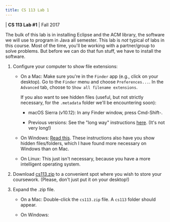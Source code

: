 ```yaml
---
title: CS 113 Lab 1
---
```


<div id="header">

| **CS 113 Lab #1**
| Fall 2017

</div>

The bulk of this lab is in installing Eclipse and the ACM library, the
software we will use to program in Java all semester. This lab is *not*
typical of labs in this course. Most of the time, you'll be working with
a partner/group to solve problems. But before we can do that fun stuff,
we have to install the software.

1. Configure your computer to show file extensions:

   *  On a Mac: Make sure you're in the `Finder` app (e.g., click on your desktop).
      Go to the `Finder` menu and choose `Preferences...`. In the `Advanced` tab,
      choose to `Show all filename extensions`.

      If you also want to see hidden files (useful, but not strictly necessary,
      for the `.metadata` folder we'll be encountering soon):

      - macOS Sierra (v10.12): In any Finder window, press Cmd-Shift-.

      - Previous versions: See the "long way" instructions [here](https://ianlunn.co.uk/articles/quickly-showhide-hidden-files-mac-os-x-mavericks/). (It's not very long!)

   *  On Windows: [Read this](https://www.howtohaven.com/system/show-file-extensions-in-windows-explorer.shtml). These instructions also have you show hidden files/folders,
      which I have found more necessary on Windows than on Mac.

   *  On Linux: This just isn't necessary, because you have a more intelligent operating system.

2. Download [cs113.zip](lab01/cs113.zip) to a convenient spot where you wish to store your
   coursework. (Please, don't just put it on your desktop!)

3. Expand the .zip file.

   *  On a Mac: Double-click the `cs113.zip` file. A `cs113` folder should appear.

   *  On Windows: 

     
